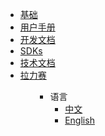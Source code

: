 <ul>
<li><a href="#/zh-cn/basics/">基础</a></li>
<li><a href="#/zh-cn/user-interfaces/">用户手册</a></li>
<li><a href="#/zh-cn/development/">开发文档</a></li>
<li><a href="#/zh-cn/interact-with-platon/">SDKs</a></li>
<li><a href="#/zh-cn/technologies/[Chinese-Simplified]-WebAssembly在PlatON的实践">技术文档</a></li>
<li><a href="#/zh-cn/galaxyRally/">拉力赛</a></li>
<ul>

* 语言
  * [中文](zh-cn/)
  * [English](en-us/)

